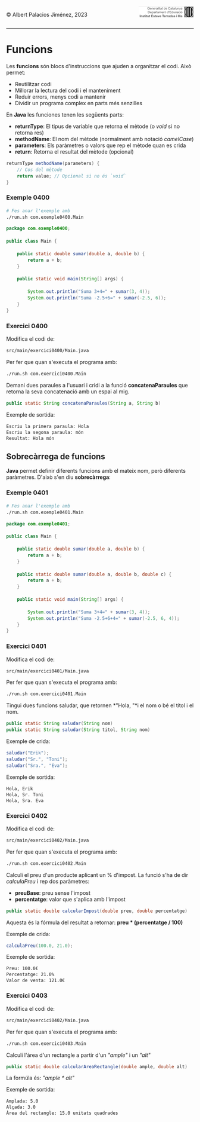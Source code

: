 <div style="display: flex; width: 100%;">
    <div style="flex: 1; padding: 0px;">
        <p>© Albert Palacios Jiménez, 2023</p>
    </div>
    <div style="flex: 1; padding: 0px; text-align: right;">
        <img src="./assets/ieti.png" height="32" alt="Logo de IETI" style="max-height: 32px;">
    </div>
</div>
<hr/>

# Funcions

Les **funcions** són blocs d'instruccions que ajuden a organitzar el codi. Això permet:

- Reutilitzar codi
- Millorar la lectura del codi i el manteniment
- Reduir errors, menys codi a mantenir 
- Dividir un programa complex en parts més senzilles

En **Java** les funciones tenen les següents parts:

- **returnType**: El tipus de variable que retorna el mètode (o *void* si no retorna res)
- **methodName**: El nom del mètode (normalment amb notació *camelCase*)
- **parameters**: Els paràmetres o valors que rep el mètode quan es crida
- **return**: Retorna el resultat del mètode (opcional)

```java
returnType methodName(parameters) {
    // Cos del mètode
    return value; // Opcional si no és `void`
}
```

### Exemple 0400

```bash
# Fes anar l'exemple amb
./run.sh com.exemple0400.Main
```

```java
package com.exemple0400;

public class Main {

    public static double sumar(double a, double b) {
        return a + b;
    }

    public static void main(String[] args) {

        System.out.println("Suma 3+4=" + sumar(3, 4));
        System.out.println("Suma -2.5+6=" + sumar(-2.5, 6));
    }
}
```

### Exercici 0400

Modifica el codi de:

```bash
src/main/exercici0400/Main.java
```

Per fer que quan s'executa el programa amb:

```bash
./run.sh com.exercici0400.Main
```

Demani dues paraules a l'usuari i cridi a la funció **concatenaParaules** que retorna la seva concatenació amb un espai al mig.

```java
public static String concatenaParaules(String a, String b)
```

Exemple de sortida:
```text
Escriu la primera paraula: Hola
Escriu la segona paraula: món
Resultat: Hola món
```

## Sobrecàrrega de funcions

**Java** permet definir diferents funcions amb el mateix nom, però diferents paràmetres. D'això s'en diu **sobrecàrrega**:


### Exemple 0401

```bash
# Fes anar l'exemple amb
./run.sh com.exemple0401.Main
```

```java
package com.exemple0401;

public class Main {

    public static double sumar(double a, double b) {
        return a + b;
    }

    public static double sumar(double a, double b, double c) {
        return a + b;
    }

    public static void main(String[] args) {

        System.out.println("Suma 3+4=" + sumar(3, 4));
        System.out.println("Suma -2.5+6+4=" + sumar(-2.5, 6, 4));
    }
}
```

### Exercici 0401

Modifica el codi de:

```bash
src/main/exercici0401/Main.java
```

Per fer que quan s'executa el programa amb:

```bash
./run.sh com.exercici0401.Main
```

Tingui dues funcions saludar, que retornen *"Hola, "*i el nom o bé el títol i el nom.

```java
public static String saludar(String nom)
public static String saludar(String titol, String nom)
```

Exemple de crida:
```java
saludar("Erik");
saludar("Sr.", "Toni");
saludar("Sra.", "Eva");
```

Exemple de sortida:
```text
Hola, Erik
Hola, Sr. Toni
Hola, Sra. Eva
```

### Exercici 0402

Modifica el codi de:

```bash
src/main/exercici0402/Main.java
```

Per fer que quan s'executa el programa amb:

```bash
./run.sh com.exercici0402.Main
```

Calculi el preu d'un producte aplicant un % d'impost. La funció s'ha de dir *calculaPreu* i rep dos paràmetres:

- **preuBase**: preu sense l'impost
- **percentatge**: valor que s'aplica amb l'impost

```java
public static double calcularImpost(double preu, double percentatge)
```

Aquesta és la fórmula del resultat a retornar: **preu * (percentatge / 100)**

Exemple de crida:
```java
calculaPreu(100.0, 21.0);
```

Exemple de sortida:
```text
Preu: 100.0€
Percentatge: 21.0%
Valor de venta: 121.0€
```

### Exercici 0403

Modifica el codi de:

```bash
src/main/exercici0402/Main.java
```

Per fer que quan s'executa el programa amb:

```bash
./run.sh com.exercici0403.Main
```

Calculi l'àrea d'un rectangle a partir d'un *"ample"* i un *"alt"*

```java
public static double calcularAreaRectangle(double ample, double alt)
```

La formúla és: *"ample * alt"*

Exemple de sortida:
```text
Amplada: 5.0
Alçada: 3.0
Àrea del rectangle: 15.0 unitats quadrades
```